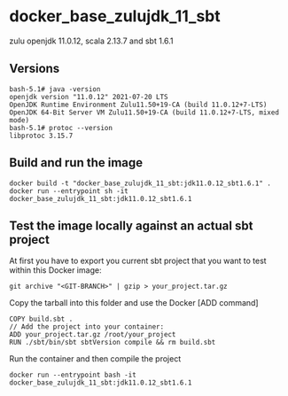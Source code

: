 # docker_base_zulujdk_11_sbt

zulu openjdk 11.0.12, scala 2.13.7 and sbt 1.6.1

## Versions

```
bash-5.1# java -version
openjdk version "11.0.12" 2021-07-20 LTS
OpenJDK Runtime Environment Zulu11.50+19-CA (build 11.0.12+7-LTS)
OpenJDK 64-Bit Server VM Zulu11.50+19-CA (build 11.0.12+7-LTS, mixed mode)
bash-5.1# protoc --version
libprotoc 3.15.7
```

## Build and run the image

```
docker build -t "docker_base_zulujdk_11_sbt:jdk11.0.12_sbt1.6.1" .
docker run --entrypoint sh -it docker_base_zulujdk_11_sbt:jdk11.0.12_sbt1.6.1
```

## Test the image locally against an actual sbt project
At first you have to export you current sbt project that you want to test within this Docker image:

```
git archive "<GIT-BRANCH>" | gzip > your_project.tar.gz
```

Copy the tarball into this folder and use the Docker [ADD command]

```
COPY build.sbt .
// Add the project into your container:
ADD your_project.tar.gz /root/your_project
RUN ./sbt/bin/sbt sbtVersion compile && rm build.sbt
```

Run the container and then compile the project

```
docker run --entrypoint bash -it docker_base_zulujdk_11_sbt:jdk11.0.12_sbt1.6.1
```


